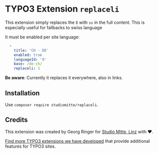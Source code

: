 # TYPO3 Extension `replaceli`

This extension simply replaces the `ß` with `ss` in the full content. This is especially useful for fallbacks to swiss language

It must be enabled per site language:

```yaml
  -
    title: 'CH - DE'
    enabled: true
    languageId: '9'
    base: /de-ch/
    replaceli: 1
```

**Be aware**: Currently it replaces it everywhere, also in links.

## Installation

Use `composer require studiomitte/replaceli`.


## Credits

This extension was created by Georg Ringer for [Studio Mitte, Linz](https://studiomitte.com) with ♥.

[Find more TYPO3 extensions we have developed](https://www.studiomitte.com/loesungen/typo3) that provide additional features for TYPO3 sites. 

